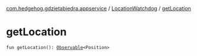 [com.hedgehog.gdzietabiedra.appservice](../index.md) / [LocationWatchdog](index.md) / [getLocation](./get-location.md)

# getLocation

`fun getLocation(): `[`Observable`](http://reactivex.io/RxJava/javadoc/io/reactivex/Observable.html)`<Position>`